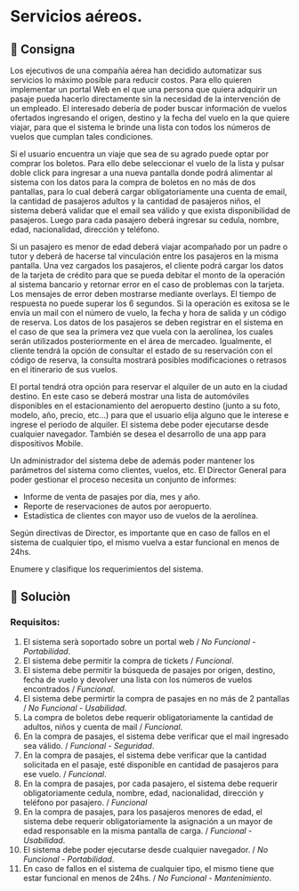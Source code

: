 # Servicios aéreos.

## 📝 Consigna

Los ejecutivos de una compañía aérea han decidido automatizar sus servicios lo máximo posible para reducir costos.
Para ello quieren implementar un portal Web en el que una persona que quiera adquirir un pasaje pueda hacerlo
directamente sin la necesidad de la intervención de un empleado. El interesado debería de poder buscar información de
vuelos ofertados ingresando el origen, destino y la fecha del vuelo en la que quiere viajar, para que el sistema le brinde
una lista con todos los números de vuelos que cumplan tales condiciones.

Si el usuario encuentra un viaje que sea de su agrado puede optar por comprar los boletos. Para ello debe seleccionar el vuelo de la lista
y pulsar doble click para ingresar a una nueva pantalla donde podrá alimentar al sistema con los datos para la compra de boletos en no más
de dos pantallas, para lo cual deberá cargar obligatoriamente una cuenta de email, la cantidad de pasajeros adultos y la cantidad de pasajeros niños, el sistema deberá
validar que el email sea válido y que exista disponibilidad de pasajeros. Luego para cada pasajero deberá ingresar su
cedula, nombre, edad, nacionalidad, dirección y teléfono.

Si un pasajero es menor de edad deberá viajar acompañado por un padre o tutor y deberá de hacerse tal vinculación entre los
pasajeros en la misma pantalla. Una vez cargados los pasajeros, el cliente podrá cargar los datos de la tarjeta de crédito para que se pueda debitar el monto de la operación al
sistema bancario y retornar error en el caso de problemas con la tarjeta. Los mensajes de error deben mostrarse mediante
overlays. El tiempo de respuesta no puede superar los 6 segundos. Si la operación es exitosa se le envía un mail con el
número de vuelo, la fecha y hora de salida y un código de reserva. Los datos de los pasajeros se deben registrar en el
sistema en el caso de que sea la primera vez que vuela con la aerolínea, los cuales serán utilizados posteriormente en el
área de mercadeo. Igualmente, el cliente tendrá la opción de consultar el estado de su reservación con el código de
reserva, la consulta mostrará posibles modificaciones o retrasos en el itinerario de sus vuelos.

El portal tendrá otra opción para reservar el alquiler de un auto en la ciudad destino. En este caso se deberá mostrar una
lista de automóviles disponibles en el estacionamiento del aeropuerto destino (junto a su foto, modelo, año, precio, etc…)
para que el usuario elija alguno que le interese e ingrese el periodo de alquiler.
El sistema debe poder ejecutarse desde cualquier navegador. También se desea el desarrollo de una app para dispositivos
Mobile.

Un administrador del sistema debe de además poder mantener los parámetros del sistema como clientes, vuelos, etc.
El Director General para poder gestionar el proceso necesita un conjunto de informes:
- Informe de venta de pasajes por día, mes y año.
- Reporte de reservaciones de autos por aeropuerto.
- Estadística de clientes con mayor uso de vuelos de la aerolínea.

Según directivas de Director, es importante que en caso de fallos en el sistema de cualquier tipo, el mismo vuelva a estar
funcional en menos de 24hs.

Enumere y clasifique los requerimientos del sistema.

## 🎯 Soluciòn

### Requisitos:

1. El sistema serà soportado sobre un portal web / *No Funcional - Portabilidad*.
2. El sistema debe permitir la compra de tickets / *Funcional*.
3. El sistema debe permitir la búsqueda de pasajes por origen, destino, fecha de vuelo y devolver una lista con los números de vuelos encontrados / *Funcional*.
4. El sistema debe permirtir la compra de pasajes en no más de 2 pantallas / *No Funcional - Usabilidad*.
5. La compra de boletos debe requerir obligatoriamente la cantidad de adultos, niños y cuenta de mail / *Funcional*.
6. En la compra de pasajes, el sistema debe verificar que el mail ingresado sea válido. / *Funcional - Seguridad*.
7. En la compra de pasajes, el sistema debe verificar que la cantidad solicitada en el pasaje, esté disponible en cantidad de pasajeros para ese vuelo. / *Funcional*.
8. En la compra de pasajes, por cada pasajero, el sistema debe requerir obligatoriamente cedula, nombre, edad, nacionalidad, dirección y teléfono por pasajero. / *Funcional*
9. En la compra de pasajes, para los pasajeros menores de edad, el sistema debe requerir obligatoriamente la asignación a un mayor de edad responsable en la misma pantalla de carga. / *Funcional - Usabilidad*.
10. El sistema debe poder ejecutarse desde cualquier navegador. / *No Funcional - Portabilidad*.
11. En caso de fallos en el sistema de cualquier tipo, el mismo tiene que estar funcional en menos de 24hs. / *No Funcional - Mantenimiento*.
